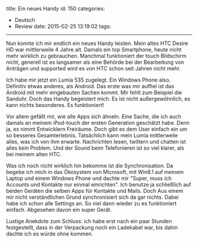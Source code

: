 title: Ein neues Handy
id: 150
categories:
  - Deutsch
  - Review
date: 2015-02-25 13:19:02
tags:
---


Nun konnte ich mir endlich ein neues Handy leisten. Mein altes HTC Desire HD war mittlerweile 4 Jahre alt. Damals ein top Smartphone, heute nicht mehr wirklich zu gebrauchen. Manchmal funktioniert der touch Bildschirm nicht, generell ist es langsamer als eine Behörde bei der Bearbeitung von Anträgen und supported wird es von HTC schon seit Jahren nicht mehr.

Ich habe mir jetzt ein Lumia 535 zugelegt. Ein Windows Phone also. Definitiv etwas anderes, als Android. Das erste was mir auffiel ist das Android mit mehr eingebauten Sachen kommt. Mir fehlt zum Beispiel die Sanduhr. Doch das Handy begeistert mich. Es ist nicht außergewöhnlich, es kann nichts besonderes. Es funktioniert!

Vor allem gefällt mir, wie alle Apps sich ähneln. Eine Sache, die ich auch damals an meinem iPod-touch der ersten Generation geschätzt habe. Denn ja, es nimmt Entwicklern Freiräume. Doch gibt es dem User einfach ein um so besseres Gesamterlebnis. Tatsächlich kann mein Lumia mittlerweile alles, was ich von ihm erwarte. Nachrichten lesen, twittern und chatten ist alles kein Problem. Und der Sound beim Telefonieren ist so viel klarer, als bei meinem alten HTC.

Was ich noch nicht wirklich hin bekomme ist die Synchronisation. Da begebe ich mich in das Ökosystem von Microsoft, mit Win8.1 auf meinem Laptop und einem Windows Phone und dachte mir "Super, muss ich Accounts und Kontakte nur einmal einrichten". Ich benutze ja schließlich auf beiden Geräten die selben Apps für Kontakte und Mails. Doch Aus einem mir nicht verständlichen Grund synchronisiert sich da gar nichts. Dabei habe ich schon alle Settings an. So viel dann wieder zu es funktioniert einfach. Abgesehen davon ein super Gerät.

Lustige Anekdote zum Schluss: ich habe erst nach ein paar Stunden festgestellt, dass in der Verpackung noch ein Ladekabel war, bis dahin dachte ich es würde ohne kommen.